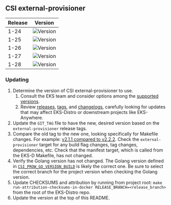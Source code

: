 ## CSI external-provisioner

| Release | Version                                                      |
|---------|--------------------------------------------------------------|
| 1-24    | ![Version](https://img.shields.io/badge/version-v3.6.2-blue) |
| 1-25    | ![Version](https://img.shields.io/badge/version-v3.6.2-blue) |
| 1-26    | ![Version](https://img.shields.io/badge/version-v3.6.2-blue) |
| 1-27    | ![Version](https://img.shields.io/badge/version-v3.6.2-blue) |
| 1-28    | ![Version](https://img.shields.io/badge/version-v3.6.2-blue) |

### Updating

1. Determine the version of CSI external-provisioner to use.
   1. Consult the EKS team and consider options among the 
      [supported versions](https://kubernetes-csi.github.io/docs/external-provisioner.html#supported-versions). 
   2. Review [releases](https://github.com/kubernetes-csi/external-provisioner/releases),
      [tags](https://github.com/kubernetes-csi/external-provisioner/tags),
      and [changelogs](https://github.com/kubernetes-csi/external-provisioner/tree/master/CHANGELOG),
      carefully looking for updates that may affect EKS-Distro or downstream 
      projects like EKS-Anywhere.
2. Update the `GIT_TAG` file to have the new, desired version based on the 
   `external-provisioner` release tags.
3. Compare the old tag to the new one, looking specifically for Makefile changes.
   For example:
   [v2.1.1 compared to v2.2.2](https://github.com/kubernetes-csi/external-provisioner/compare/v2.1.1...v2.2.2).
   Check the `external-provisioner` target for any build flag changes, tag 
   changes, dependencies, etc. Check that the manifest target, which is called
   from the EKS-D Makefile, has not changed.
4. Verify the Golang version has not changed. The Golang version defined in
   [`CSI_PROW_GO_VERSION_BUILD`](https://github.com/kubernetes-csi/external-provisioner/blob/v3.1.1/release-tools/prow.sh#L89)
   is likely the correct one. Be sure to select the correct branch for the
   project version when checking the Golang version.
5. Update CHECKSUMS and attribution by running from project root:
   `make run-attribution-checksums-in-docker RELEASE_BRANCH=<release_branch>` 
   from the root of the EKS-Distro repo.
6. Update the version at the top of this README.
